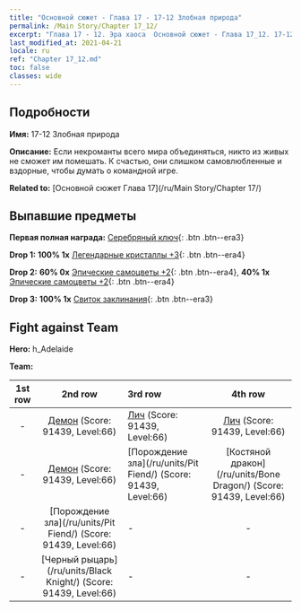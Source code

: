 ```yaml
---
title: "Основной сюжет - Глава 17 - 17-12 Злобная природа"
permalink: /Main Story/Chapter 17_12/
excerpt: "Глава 17 - 12. Эра хаоса  Основной сюжет - Глава 17_12. 17-12 Злобная природа"
last_modified_at: 2021-04-21
locale: ru
ref: "Chapter 17_12.md"
toc: false
classes: wide
---
```


## Подробности

 **Имя:** 17-12 Злобная природа

 **Описание:** Если некроманты всего мира объединяться, никто из живых не сможет им помешать. К счастью, они слишком самовлюбленные и вздорные, чтобы думать о командной игре.

 **Related to:** [Основной сюжет Глава 17](/ru/Main Story/Chapter 17/)

## Выпавшие предметы

 **Первая полная награда:** [Серебряный ключ](/ru/Items/con_693/){: .btn .btn--era3}

 **Drop 1:** **100% 1x** [Легендарные кристаллы +3](/ru/Items/mat_59/){: .btn .btn--era4}

 **Drop 2:** **60% 0x** [Эпические самоцветы +2](/ru/Items/mat_51/){: .btn .btn--era4}, **40% 1x** [Эпические самоцветы +2](/ru/Items/mat_51/){: .btn .btn--era4}

 **Drop 3:** **100% 1x** [Свиток заклинания](/ru/Items/con_694/){: .btn .btn--era3}


## Fight against Team
 **Hero:** h_Adelaide

 **Team:**


  | 1st row | 2nd row | 3rd row | 4th row |
  |:----:|:----:|:----|:----:|
  | - | [Демон](/ru/units/Demon/) (Score: 91439, Level:66)  | [Лич](/ru/units/Lich/) (Score: 91439, Level:66)  | [Лич](/ru/units/Lich/) (Score: 91439, Level:66)  |
  | - | [Демон](/ru/units/Demon/) (Score: 91439, Level:66)  | [Порождение зла](/ru/units/Pit Fiend/) (Score: 91439, Level:66)  | [Костяной дракон](/ru/units/Bone Dragon/) (Score: 91439, Level:66)  |
  | - | [Порождение зла](/ru/units/Pit Fiend/) (Score: 91439, Level:66)  | - | - |
  | - | [Черный рыцарь](/ru/units/Black Knight/) (Score: 91439, Level:66)  | - | - |


